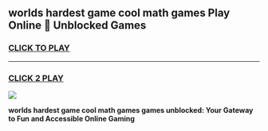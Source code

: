 
## worlds hardest game cool math games Play Online 👋 Unblocked Games
<h3>
<a href="https://news.freeplayer.one?title=worlds_hardest_game_cool_math_games&ref=17CMG">CLICK TO PLAY</a></h3>
<hr>

<h3>
<a href="https://news.freeplayer.one?title=worlds_hardest_game_cool_math_games&ref=17CMG">CLICK 2 PLAY</a>
  
</h3>

<a href="https://news.freeplayer.one?title=worlds_hardest_game_cool_math_games&ref=17CMG/"><img src="https://clearcache.store/games.png"></a>


**worlds hardest game cool math games games unblocked: Your Gateway to Fun and Accessible Online Gaming**
